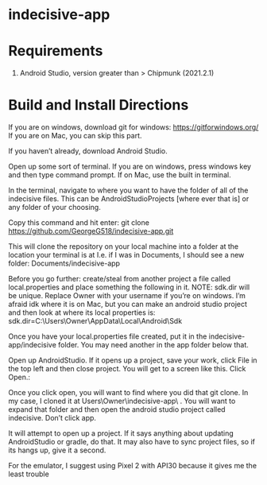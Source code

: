 # indecisive-app
# Requirements
1. Android Studio, version greater than > Chipmunk (2021.2.1)

# Build and Install Directions
If you are on windows, download git for windows: https://gitforwindows.org/ If you are on Mac, you can skip this part. 

If you haven’t already, download Android Studio. 

Open up some sort of terminal. If you are on windows, press windows key and then type command prompt. If on Mac, use the built in terminal.  

In the terminal, navigate to where you want to have the folder of all of the indecisive files. This can be AndroidStudioProjects [where ever that is] or any folder of your choosing. 

Copy this command and hit enter: git clone https://github.com/GeorgeG518/indecisive-app.git 

This will clone the repository on your local machine into a folder at the location your terminal is at I.e. if I was in Documents, I should see a new folder: Documents/indecisive-app 

Before you go further: create/steal from another project a file called local.properties and place something the following in it. 
NOTE: sdk.dir will be unique. Replace Owner with your username if you’re on windows. 
I’m afraid idk where it is on Mac, but you can make an android studio project and then look at where its local properties is: 
sdk.dir=C\:\\Users\\Owner\\AppData\\Local\\Android\\Sdk 

Once you have your local.properties file created, put it in the indecisive-app/indecisive folder. You may need another in the app folder below that. 

Open up AndroidStudio. If it opens up a project, save your work, click File in the top left and then close project. You will get to a screen like this. Click Open.:  

Once you click open, you will want to find where you did that git clone.
In my case, I cloned it at Users\Owner\indecisive-app\ . You will want to expand that folder and then open the android studio project called indecisive. 
Don’t click app. 


It will attempt to open up a project. If it says anything about updating AndroidStudio or gradle, do that. It may also have to sync project files, so if its hangs up, give it a second. 

For the emulator, I suggest using Pixel 2 with API30 because it gives me the least trouble 

